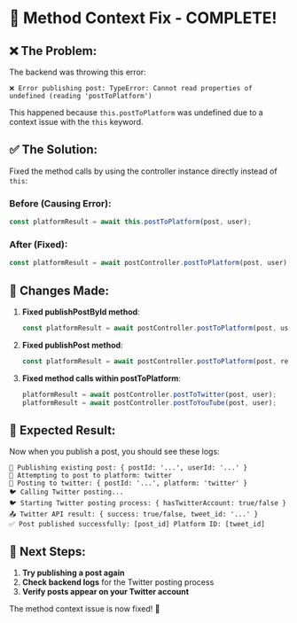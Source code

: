 # 🔧 Method Context Fix - COMPLETE!

## ❌ The Problem:
The backend was throwing this error:
```
❌ Error publishing post: TypeError: Cannot read properties of undefined (reading 'postToPlatform')
```

This happened because `this.postToPlatform` was undefined due to a context issue with the `this` keyword.

## ✅ The Solution:
Fixed the method calls by using the controller instance directly instead of `this`:

### Before (Causing Error):
```javascript
const platformResult = await this.postToPlatform(post, user);
```

### After (Fixed):
```javascript
const platformResult = await postController.postToPlatform(post, user);
```

## 🔧 Changes Made:

1. **Fixed publishPostById method**:
   ```javascript
   const platformResult = await postController.postToPlatform(post, user);
   ```

2. **Fixed publishPost method**:
   ```javascript
   const platformResult = await postController.postToPlatform(post, req.user);
   ```

3. **Fixed method calls within postToPlatform**:
   ```javascript
   platformResult = await postController.postToTwitter(post, user);
   platformResult = await postController.postToYouTube(post, user);
   ```

## 🎯 Expected Result:

Now when you publish a post, you should see these logs:
```
🚀 Publishing existing post: { postId: '...', userId: '...' }
🚀 Attempting to post to platform: twitter
🚀 Posting to twitter: { postId: '...', platform: 'twitter' }
🐦 Calling Twitter posting...
🐦 Starting Twitter posting process: { hasTwitterAccount: true/false }
📤 Twitter API result: { success: true/false, tweet_id: '...' }
✅ Post published successfully: [post_id] Platform ID: [tweet_id]
```

## 🚀 Next Steps:

1. **Try publishing a post again**
2. **Check backend logs** for the Twitter posting process
3. **Verify posts appear on your Twitter account**

The method context issue is now fixed! 🎉
